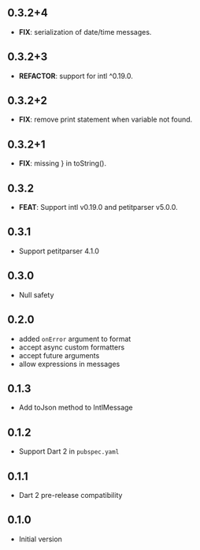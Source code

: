 ## 0.3.2+4

 - **FIX**: serialization of date/time messages.

## 0.3.2+3

 - **REFACTOR**: support for intl ^0.19.0.

## 0.3.2+2

 - **FIX**: remove print statement when variable not found.

## 0.3.2+1

 - **FIX**: missing } in toString().

## 0.3.2

 - **FEAT**: Support intl v0.19.0 and petitparser v5.0.0.

## 0.3.1

- Support petitparser 4.1.0

## 0.3.0

- Null safety

## 0.2.0

- added `onError` argument to format
- accept async custom formatters
- accept future arguments
- allow expressions in messages

## 0.1.3

- Add toJson method to IntlMessage

## 0.1.2

- Support Dart 2 in `pubspec.yaml`

## 0.1.1

- Dart 2 pre-release compatibility

## 0.1.0

- Initial version
